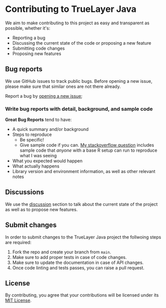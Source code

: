 # Contributing to TrueLayer Java
We aim to make contributing to this project as easy and transparent as possible, whether it's:

- Reporting a bug
- Discussing the current state of the code or proposing a new feature
- Submitting code changes
- Proposing new features

## Bug reports
We use GitHub issues to track public bugs. Before opening a new issue, please make 
sure that similar ones are not there already.

Report a bug by [opening a new issue](https://github.com/TrueLayer/truelayer-java/issues/new); 

### Write bug reports with detail, background, and sample code

**Great Bug Reports** tend to have:

- A quick summary and/or background
- Steps to reproduce
  - Be specific!
  - Give sample code if you can. [My stackoverflow question](http://stackoverflow.com/q/12488905/180626) includes sample code that *anyone* with a base R setup can run to reproduce what I was seeing
- What you expected would happen
- What actually happens
- Library version and environment information, as well as other relevant notes

## Discussions
We use the [discussion](https://github.com/TrueLayer/truelayer-java/discussions) section to talk about the current state of the project as well as 
to propose new features.

## Submit changes

In order to submit changes to the TrueLayer Java project the follwoing steps are required: 

1. Fork the repo and create your branch from `main`.
2. Make sure to add proper tests in case of code changes. 
3. Make sure to update the documentation in case of API changes.
4. Once code linting and tests passes, you can raise a pull request. 

## License
By contributing, you agree that your contributions will be licensed under its [MIT License](./LICENSE).
